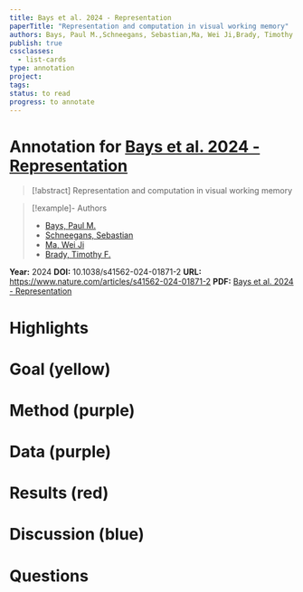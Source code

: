 ```yaml
---
title: Bays et al. 2024 - Representation
paperTitle: "Representation and computation in visual working memory"
authors: Bays, Paul M.,Schneegans, Sebastian,Ma, Wei Ji,Brady, Timothy F.
publish: true
cssclasses:
  - list-cards
type: annotation
project:
tags:
status: to read
progress: to annotate
---
```

# Annotation for [Bays et al. 2024 - Representation](Papers/References/Bays%20et%20al.%202024%20-%20Representation)

> [!abstract] Representation and computation in visual working memory

> [!example]- Authors
> - [Bays, Paul M.](Bays%2C%20Paul%20M.)
> - [Schneegans, Sebastian](Schneegans%2C%20Sebastian)
> - [Ma, Wei Ji](Ma%2C%20Wei%20Ji)
> - [Brady, Timothy F.](Brady%2C%20Timothy%20F.)

**Year:** 2024
**DOI:** 10.1038/s41562-024-01871-2
**URL:** https://www.nature.com/articles/s41562-024-01871-2
**PDF:** [Bays et al. 2024 - Representation](Papers/PDFs/Bays%20et%20al.%202024%20-%20Representation%20and%20computation%20in%20visual%20working%20memory.pdf)

# Highlights


# Goal (yellow)


# Method (purple)


# Data (purple)


# Results (red)


# Discussion (blue)


# Questions

